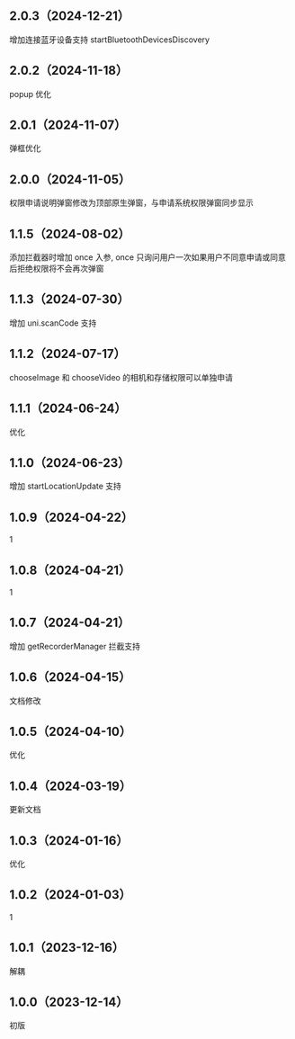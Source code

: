 ## 2.0.3（2024-12-21）
增加连接蓝牙设备支持 startBluetoothDevicesDiscovery
## 2.0.2（2024-11-18）
popup 优化
## 2.0.1（2024-11-07）
弹框优化
## 2.0.0（2024-11-05）
权限申请说明弹窗修改为顶部原生弹窗，与申请系统权限弹窗同步显示
## 1.1.5（2024-08-02）
添加拦截器时增加 once 入参, once 只询问用户一次如果用户不同意申请或同意后拒绝权限将不会再次弹窗
## 1.1.3（2024-07-30）
增加 uni.scanCode 支持
## 1.1.2（2024-07-17）
chooseImage 和 chooseVideo 的相机和存储权限可以单独申请
## 1.1.1（2024-06-24）
优化
## 1.1.0（2024-06-23）
增加  startLocationUpdate 支持
## 1.0.9（2024-04-22）
1
## 1.0.8（2024-04-21）
1
## 1.0.7（2024-04-21）
增加 getRecorderManager 拦截支持
## 1.0.6（2024-04-15）
文档修改
## 1.0.5（2024-04-10）
优化
## 1.0.4（2024-03-19）
更新文档
## 1.0.3（2024-01-16）
优化
## 1.0.2（2024-01-03）
1
## 1.0.1（2023-12-16）
解耦
## 1.0.0（2023-12-14）
初版
